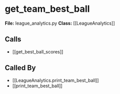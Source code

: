 # get_team_best_ball

**File:** league_analytics.py
**Class:** [[LeagueAnalytics]]

## Calls

- [[get_best_ball_scores]]

## Called By

- [[LeagueAnalytics.print_team_best_ball]]
- [[print_team_best_ball]]


